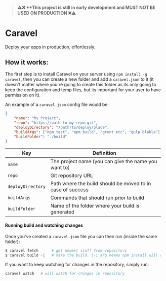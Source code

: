 > #### ⚠️❌ **This project is still in early development and **MUST NOT BE USED ON PRODUCTION** ❌⚠️️

# Caravel
Deploy your apps in production, effortlessly.

## How it works:

The first step is to install Caravel on your server using `npm install -g caravel`, then you can create a new folder and add a `caravel.json` to it (it doesn't matter where you're going to create this folder as its only going to keep the configuration and temp files, but its important for your user to have permission on it).

An example of a `caravel.json` config file would be:
```json
{
    "name": "My Project",
    "repo": "https://path-to-my-repo.git",
    "deployDirectory": "/path/to/deploy/place",
    "buildArgs": ["npm test", "npm build", "grunt etc", "gulp blabla"],
    "buildFolder": "./build"
}

```

| Key                  | Definition        |
| -------------------- |-------------|
| `name`               | The project name (you can give the name you want to) |
| `repo`               | Git repository URL      |
| `deployDirectory`    | Path where the build should be moved to in case of success      |
| `buildArgs`          | Commands that should run prior to build |
| `buildFolder`        | Name of the folder where your build is generated |

#### Running build and watching changes

Once you've created a `caravel.json` file you can then run (inside the same folder):

```bash
$ caravel fetch      # get newest stuff from repository
$ caravel build -i   # make the build. (-i arg means npm install will run first)
```

If you want to keep watching for changes in the repository, simply run:

```bash
caravel watch   # will watch for changes in repository
```

